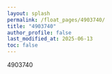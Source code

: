 ```yaml
---
layout: splash
permalink: /float_pages/4903740/
title: "4903740"
author_profile: false
last_modified_at: 2025-06-13
toc: false
---
```

 
4903740
